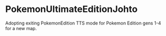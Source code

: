 # PokemonUltimateEditionJohto
Adopting exiting PokemonEdition TTS mode for Pokemon Edition gens 1-4 for a new map.
